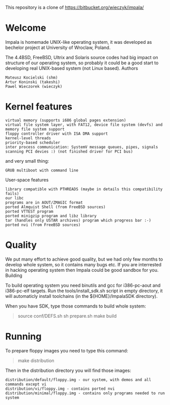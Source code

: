 This repository is a clone of https://bitbucket.org/wieczyk/impala/

# Welcome

Impala is homemade UNIX-like operating system, it was developed as bechelor project at University of Wroclaw, Poland.

The 4.4BSD, FreeBSD, Ultrix and Solaris source codes had big impact on structure of our operating system, so probably it could be a good start to developing real UNIX-based system (not Linux based).
Authors

    Mateusz Kocielski (shm)
    Artur Koninski (takeshi)
    Pawel Wieczorek (wieczyk)

# Kernel features

    virtual memory (supports i686 global pages extension)
    virtual file system layer, with FAT12, device file system (devfs) and memory file system support
    floppy controller driver with ISA DMA support
    kernel-level threads
    priority-based scheduler
    inter process communication: SystemV message queues, pipes, signals
    scanning PCI devies :) (not finished driver for PCI bus)

and very small thing:

    GRUB multiboot with command line

User-space features

    library compatible with PTHREADS (maybe in details this compatibility fails)
    our libc
    programs are in AOUT/ZMAGIC format
    ported Almquist Shell (from FreeBSD sources)
    ported VTTEST program
    ported minigzip program and libz library
    tar (handles only USTAR archives) program which progress bar :-)
    ported nvi (from FreeBSD sources)

# Quality

We put many effort to achieve good quality, but we had only few months to develop whole system, so it contains many bugs etc. If you are interrested in hacking operating system then Impala could be good sandbox for you.
Building

To build operating system you need binutils and gcc for i386-pc-aout and i386-pc-elf targets. Run the tools/install_sdk.sh script in empty directory, it will automaticly install toolchains (in the ${HOME}/ImpalaSDK directory).

When you have SDK, type those commands to build whole system:

> source conf/DEFS.sh
> sh prepare.sh
> make build

# Running

To prepare floppy images you need to type this command:

> make distribution

Then in the distribution directory you will find those images:

    distribution/default/floppy.img - our system, with demos and all commands except vi
    distribution/vi/floppy.img - contains ported nvi
    distribution/minimal/floppy.img - contains only programs needed to run system
